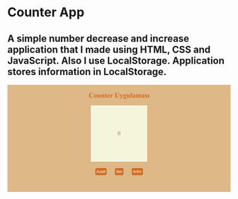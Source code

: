 # Counter App 
## A simple number decrease and increase application that I made using HTML, CSS and JavaScript. Also I use LocalStorage. Application stores information in LocalStorage.
![alt text](https://github.com/semakeremetci/Counter-js/blob/main/images/counter%20app.png)
